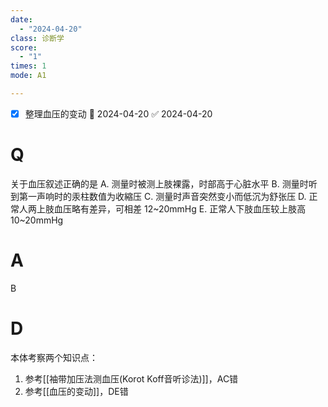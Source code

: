 ```yaml
---
date:
  - "2024-04-20"
class: 诊断学
score:
  - "1"
times: 1
mode: A1

--- 
```

- [x] 整理血压的变动 📅 2024-04-20 ✅ 2024-04-20


# Q
关于血压叙述正确的是
A. 测量时被测上肢裸露，时部高于心脏水平
B. 测量时听到第一声响时的汞柱数值为收縮压
C. 测量时声音突然变小而低沉为舒张压
D. 正常人两上肢血压略有差异，可相差 12~20mmHg
E. 正常人下肢血压较上肢高10~20mmHg

# A

B



# D
本体考察两个知识点：
1. 参考[[袖带加压法测血压(Korot Koff音听诊法)]]，AC错
2. 参考[[血压的变动]]，DE错